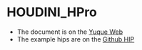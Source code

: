 # HOUDINI_HPro

- The document is on the [<u>Yuque Web</u>](https://www.yuque.com/zengchen2020/hpro_help)
- The example hips are on the [<u>Github HIP</u>](https://github.com/zengchen2015/HOUDINI_HPro_HIP)